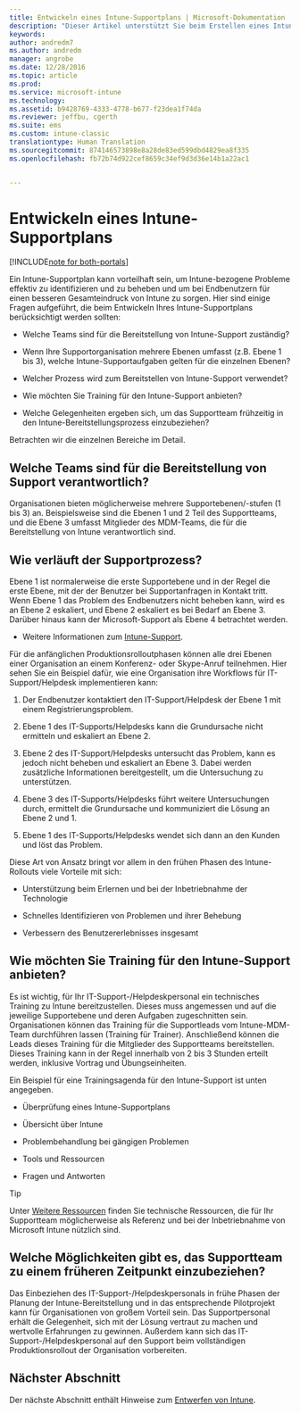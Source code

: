 ```yaml
---
title: Entwickeln eines Intune-Supportplans | Microsoft-Dokumentation
description: "Dieser Artikel unterstützt Sie beim Erstellen eines Intune-Supportplans für einen reinen Microsoft Intune-Cloudentwurf und seine Implementierung."
keywords: 
author: andredm7
ms.author: andredm
manager: angrobe
ms.date: 12/28/2016
ms.topic: article
ms.prod: 
ms.service: microsoft-intune
ms.technology: 
ms.assetid: b9428769-4333-4778-b677-f23dea1f74da
ms.reviewer: jeffbu, cgerth
ms.suite: ems
ms.custom: intune-classic
translationtype: Human Translation
ms.sourcegitcommit: 874146573898e8a28de83ed599dbd4829ea8f335
ms.openlocfilehash: fb72b74d922cef8659c34ef9d3d36e14b1a22ac1


---
```


# <a name="develop-an-intune-support-plan"></a>Entwickeln eines Intune-Supportplans

[!INCLUDE[note for both-portals](../includes/note-for-both-portals.md)]

Ein Intune-Supportplan kann vorteilhaft sein, um Intune-bezogene Probleme effektiv zu identifizieren und zu beheben und um bei Endbenutzern für einen besseren Gesamteindruck von Intune zu sorgen. Hier sind einige Fragen aufgeführt, die beim Entwickeln Ihres Intune-Supportplans berücksichtigt werden sollten:

-   Welche Teams sind für die Bereitstellung von Intune-Support zuständig?

-   Wenn Ihre Supportorganisation mehrere Ebenen umfasst (z.B. Ebene 1 bis 3), welche Intune-Supportaufgaben gelten für die einzelnen Ebenen?

-   Welcher Prozess wird zum Bereitstellen von Intune-Support verwendet?

-   Wie möchten Sie Training für den Intune-Support anbieten?

-   Welche Gelegenheiten ergeben sich, um das Supportteam frühzeitig in den Intune-Bereitstellungsprozess einzubeziehen?

Betrachten wir die einzelnen Bereiche im Detail.

## <a name="which-teams-are-responsible-for-providing-support"></a>Welche Teams sind für die Bereitstellung von Support verantwortlich?

Organisationen bieten möglicherweise mehrere Supportebenen/-stufen (1 bis 3) an. Beispielsweise sind die Ebenen 1 und 2 Teil des Supportteams, und die Ebene 3 umfasst Mitglieder des MDM-Teams, die für die Bereitstellung von Intune verantwortlich sind.

## <a name="what-is-the-support-process"></a>Wie verläuft der Supportprozess?

Ebene 1 ist normalerweise die erste Supportebene und in der Regel die erste Ebene, mit der der Benutzer bei Supportanfragen in Kontakt tritt. Wenn Ebene 1 das Problem des Endbenutzers nicht beheben kann, wird es an Ebene 2 eskaliert, und Ebene 2 eskaliert es bei Bedarf an Ebene 3. Darüber hinaus kann der Microsoft-Support als Ebene 4 betrachtet werden.

-   Weitere Informationen zum [Intune-Support](https://docs.microsoft.com/intune/troubleshoot/how-to-get-support-for-microsoft-intune).

Für die anfänglichen Produktionsrolloutphasen können alle drei Ebenen einer Organisation an einem Konferenz- oder Skype-Anruf teilnehmen. Hier sehen Sie ein Beispiel dafür, wie eine Organisation ihre Workflows für IT-Support/Helpdesk implementieren kann:

1.  Der Endbenutzer kontaktiert den IT-Support/Helpdesk der Ebene 1 mit einem Registrierungsproblem.

2.  Ebene 1 des IT-Supports/Helpdesks kann die Grundursache nicht ermitteln und eskaliert an Ebene 2.

3.  Ebene 2 des IT-Support/Helpdesks untersucht das Problem, kann es jedoch nicht beheben und eskaliert an Ebene 3. Dabei werden zusätzliche Informationen bereitgestellt, um die Untersuchung zu unterstützen.

4.  Ebene 3 des IT-Supports/Helpdesks führt weitere Untersuchungen durch, ermittelt die Grundursache und kommuniziert die Lösung an Ebene 2 und 1.

5.  Ebene 1 des IT-Supports/Helpdesks wendet sich dann an den Kunden und löst das Problem.

Diese Art von Ansatz bringt vor allem in den frühen Phasen des Intune-Rollouts viele Vorteile mit sich:

-   Unterstützung beim Erlernen und bei der Inbetriebnahme der Technologie

-   Schnelles Identifizieren von Problemen und ihrer Behebung

-   Verbessern des Benutzererlebnisses insgesamt

## <a name="how-you-plan-to-provide-intune-support-training"></a>Wie möchten Sie Training für den Intune-Support anbieten?

Es ist wichtig, für Ihr IT-Support-/Helpdeskpersonal ein technisches Training zu Intune bereitzustellen. Dieses muss angemessen und auf die jeweilige Supportebene und deren Aufgaben zugeschnitten sein. Organisationen können das Training für die Supportleads vom Intune-MDM-Team durchführen lassen (Training für Trainer). Anschließend können die Leads dieses Training für die Mitglieder des Supportteams bereitstellen. Dieses Training kann in der Regel innerhalb von 2 bis 3 Stunden erteilt werden, inklusive Vortrag und Übungseinheiten.

Ein Beispiel für eine Trainingsagenda für den Intune-Support ist unten angegeben.

-   Überprüfung eines Intune-Supportplans

-   Übersicht über Intune

-   Problembehandlung bei gängigen Problemen

-   Tools und Ressourcen

-   Fragen und Antworten

>[!TIP]
> Unter [Weitere Ressourcen](additional-resources.md) finden Sie technische Ressourcen, die für Ihr Supportteam möglicherweise als Referenz und bei der Inbetriebnahme von Microsoft Intune nützlich sind.

## <a name="what-opportunities-are-there-to-involve-the-support-team-earlier"></a>Welche Möglichkeiten gibt es, das Supportteam zu einem früheren Zeitpunkt einzubeziehen?

Das Einbeziehen des IT-Support-/Helpdeskpersonals in frühe Phasen der Planung der Intune-Bereitstellung und in das entsprechende Pilotprojekt kann für Organisationen von großem Vorteil sein. Das Supportpersonal erhält die Gelegenheit, sich mit der Lösung vertraut zu machen und wertvolle Erfahrungen zu gewinnen. Außerdem kann sich das IT-Support-/Helpdeskpersonal auf den Support beim vollständigen Produktionsrollout der Organisation vorbereiten.

## <a name="next-section"></a>Nächster Abschnitt

Der nächste Abschnitt enthält Hinweise zum [Entwerfen von Intune](section-7-create-an-intune-design.md).



<!--HONumber=Jan17_HO2-->


